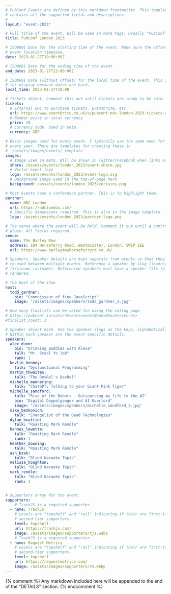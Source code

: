 ```yaml
---
# PubConf Events are defined by this markdown frontmatter. This template
# contains all the supported fields and descriptions.
#
layout: "event-2023"

# Full title of the event. Will be used in meta tags. Usually "PubConf City Year"
title: PubConf London 2023

# ISO8601 Date for the starting time of the event. Make sure the offset is in the
# event location timezone.
date: 2023-01-27T19:00:00Z

# ISO8601 Date for the ending time of the event.
end_date: 2023-01-27T23:00:00Z

# ISO8601 Date (without offset) for the local time of the event. This is used
# for display because dates are hard.
local_time: 2023-01-27T19:00

# Tickets object. Comment this out until tickets are ready to be sold.
tickets:
  # External URL to purchase tickets. Eventbrite, etc.
  url: https://www.eventbrite.co.uk/e/pubconf-ndc-london-2023-tickets-487578629807
  # Number price in local currency
  price: 20
  # Currency code. Used in meta.
  currency: GBP

# Basic images used for every event. I typically use the same ones for a location
# every year. There are templates for creating these in
# `/assets/images/events/_template`
images:
  # Image used in meta. Will be shown in Twitter/Facebook when links are shared.
  share: /assets/events/london_2023/event-share.jpg
  # Vector event logo
  logo: /assets/events/london_2023/event-logo.svg
  # Background Image used in the top-of-page hero.
  background: /assets/events/london_2023/curtains.png

# Most events have a conference partner. This is to highlight them.
partner:
  name: NDC London
  url: https://ndclondon.com/
  # Specific dimensions required. This is also in the image template.
  logo: /assets/events/london_2023/partner-logo.png

# The venue where the event will be held. Comment it out until a contract is in
# place. All fields required.
venue:
  name: The Barley Mow
  address: 104 Horseferry Road, Westminster, London, SW1P 2EE
  url: https://www.barleymowhorseferryrd.co.uk/

# Speakers. Speaker details are kept separate from events so that they can be
# re-used between multiple events. Reference a speaker by slug (lowercase,
# firstname_lastname). Referenced speakers must have a speaker file to be
# rendered.

# The host of the show
host:
  todd_gardner:
    bio: "Connoisseur of fine JavaScript"
    image: "/assets/images/speakers/todd_gardner_2.jpg"

# How many finalists can be voted for using the voting page
# https://pubconf.io/vote/?event=<eventName>&hash=<secret>
#finalist_count: 3

# Speaker object hash. Use the speaker slugs as the keys, alphabetically listed.
# Within each speaker are the event-specific details.
speakers:
  alex_dunn:
    bio: "Drinking Buddies with Alexa"
    talk: "Mr. Steal Yo Job"
    rank: 1
  kevlin_henney:
    talk: "Dysfunctional Programming"
  martin_thwaites:
    talk: "The DevRel's DevRel"
  michelle_mannering:
    talk: "ChatGPT; Talking to your Giant Pink Tiger"
  michelle_sandford:
    talk: "Rise of the Robots - Outsourcing my life to the AI"
    bio: "Digital Doppelganger and AI Overlord"
    image: "/assets/images/speakers/michelle_sandford_2.jpg"
  mike_benkovich:
    talk: "Evangelist of the Dead Technologies"
  dylan_beattie:
    talk: "Roasting Mark Rendle"
  hannes_lowette:
    talk: "Roasting Mark Rendle"
    rank: 1
  heather_downing:
    talk: "Roasting Mark Rendle"
  ash_bzak:
    talk: "Blind Karaoke Topic"
  melissa_houghton:
    talk: "Blind Karaoke Topic"
  mark_rendle:
    talk: "Blind Karaoke Topic"
    rank: 1


# Supporters array for the event.
supporters:
    # TrackJS is a required supporter.
  - name: TrackJS
    # Levels are "topshelf" and "rail" indicating if their are first-tier or
    # second-tier supporters.
    level: topshelf
    url: https://trackjs.com/
    image: /assets/images/supporters/tjs.webp
    # TrackJS is a required supporter.
  - name: Request Metrics
    # Levels are "topshelf" and "rail" indicating if their are first-tier or
    # second-tier supporters.
    level: topshelf
    url: https://requestmetrics.com/
    image: /assets/images/supporters/rm.webp
---
```


{% comment %}
Any markdown included here will be appended to the end of the "DETAILS" section.
{% endcomment %}

